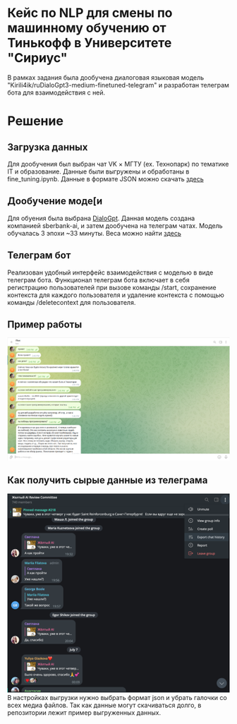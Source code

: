 # Кейс по NLP для смены по машинному обучению от Тинькофф в Университете "Сириус"
В рамках задания была дообучена диалоговая языковая модель "Kirili4ik/ruDialoGpt3-medium-finetuned-telegram" и разработан телеграм бота для взаимодействия с ней. 
# Решение
## Загрузка данных
  Для дообучения был выбран чат VK × МГТУ (ex. Технопарк) по тематике IT и образование. Данные были выгружены и обработаны в fine_tuning.ipynb. Данные в формате JSON можно скачать [здесь](https://drive.google.com/drive/folders/1MrtjC7CI9ICFLN4vjwZ46KW74ZPVR6NJ?usp=sharing)
## Дообучение моде[и
Для обуения была выбрана [DialoGpt](https://huggingface.co/Kirili4ik/ruDialoGpt3-medium-finetuned-telegram). Данная модель создана компанией sberbank-ai, и затем дообучена на телеграм чатах. Модель обучалась 3 эпохи ~33 минуты. Веса можно найти [здесь](https://drive.google.com/drive/folders/1zbj1pzL05xk8cPvhZ3ShgXWTj4L_vZ2N?usp=sharing)
## Телеграм бот
Реализован удобный интерфейс взаимодействия с моделью в виде телеграм бота. Функционал телеграм бота включает в себя регистрацию пользователей при вызове команды /start, сохранение контекста для каждого пользователя и удаление контекста с помощью команды /deletecontext для пользователя.
## Пример работы
![](images/example.png)
## Как получить сырые данные из телеграма
![pic](images/tg.png)
В настройках выгрузки нужно выбрать формат json и убрать галочки со всех медиа файлов. Так как данные могут скачиваться долго, в репозитории лежит пример выгруженных данных.
